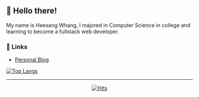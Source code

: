## 👋 Hello there!
 My name is Heesang Whang, I majored in Computer Science in college and learning to become a fullstack web developer. 

### 🔗 Links

* [Personal Blog](https://runfridge-dev-blog.netlify.app/)

[![Top Langs](https://github-readme-stats.vercel.app/api/top-langs/?username=hwhang0917&layout=compact)](https://github.com/hwhang0917/github-readme-stats)
<!--- [![Heesang's github stats](https://github-readme-stats.vercel.app/api?username=hwhang0917)](https://github.com/hwhang0917/github-readme-stats) --->
___
  <div align=center>
 
  [![Hits](https://hits.seeyoufarm.com/api/count/incr/badge.svg?url=https%3A%2F%2Fgithub.com%2Fhwhang0917)](https://hits.seeyoufarm.com)
	
  </div>
